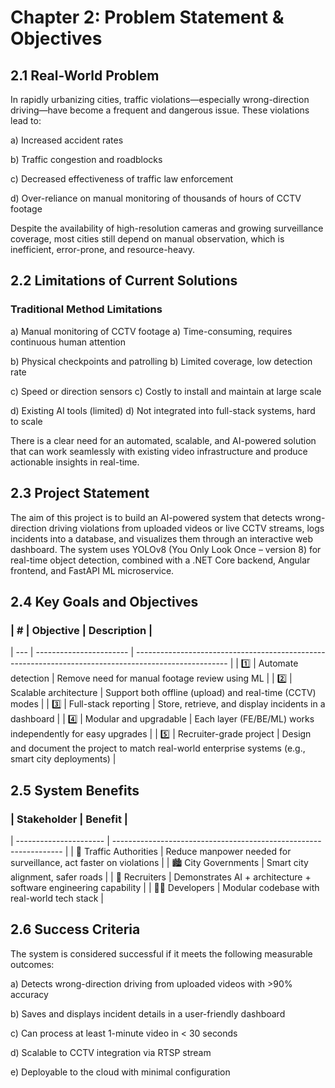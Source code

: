 # Chapter 2: Problem Statement & Objectives

## 2.1 Real-World Problem

In rapidly urbanizing cities, traffic violations—especially wrong-direction driving—have become a frequent and dangerous issue. These 
violations lead to:

a) Increased accident rates

b) Traffic congestion and roadblocks

c) Decreased effectiveness of traffic law enforcement

d) Over-reliance on manual monitoring of thousands of hours of CCTV footage

Despite the availability of high-resolution cameras and growing surveillance coverage, most cities still depend on manual observation, 
which is inefficient, error-prone, and resource-heavy.

## 2.2 Limitations of Current Solutions

### Traditional Method                                Limitations

a) Manual monitoring of CCTV footage	                a) Time-consuming, requires continuous human attention

b) Physical checkpoints and patrolling	              b) Limited coverage, low detection rate

c) Speed or direction sensors	                        c) Costly to install and maintain at large scale

d) Existing AI tools (limited)	                      d) Not integrated into full-stack systems, hard to scale

There is a clear need for an automated, scalable, and AI-powered solution that can work seamlessly with existing video infrastructure 
and produce actionable insights in real-time.

## 2.3 Project Statement

The aim of this project is to build an AI-powered system that detects wrong-direction driving violations from uploaded videos or live CCTV 
streams, logs incidents into a database, and visualizes them through an interactive web dashboard. The system uses YOLOv8 
(You Only Look Once – version 8) for real-time object detection, combined with a .NET Core backend, Angular frontend, 
and FastAPI ML microservice.

## 2.4 Key Goals and Objectives

### | #   | Objective               | Description                                                                                           |
| --- | ----------------------- | ----------------------------------------------------------------------------------------------------- |
| 1️⃣ | Automate detection      | Remove need for manual footage review using ML                                                        |
| 2️⃣ | Scalable architecture   | Support both offline (upload) and real-time (CCTV) modes                                              |
| 3️⃣ | Full-stack reporting    | Store, retrieve, and display incidents in a dashboard                                                 |
| 4️⃣ | Modular and upgradable  | Each layer (FE/BE/ML) works independently for easy upgrades                                           |
| 5️⃣ | Recruiter-grade project | Design and document the project to match real-world enterprise systems (e.g., smart city deployments) |

## 2.5 System Benefits

### | Stakeholder            | Benefit                                                           |
| ---------------------- | ----------------------------------------------------------------- |
| 👮 Traffic Authorities | Reduce manpower needed for surveillance, act faster on violations |
| 🏙️ City Governments   | Smart city alignment, safer roads                                 |
| 💼 Recruiters          | Demonstrates AI + architecture + software engineering capability  |
| 👩‍💻 Developers       | Modular codebase with real-world tech stack                       |

## 2.6 Success Criteria

The system is considered successful if it meets the following measurable outcomes:

a) Detects wrong-direction driving from uploaded videos with >90% accuracy

b) Saves and displays incident details in a user-friendly dashboard

c) Can process at least 1-minute video in < 30 seconds

d) Scalable to CCTV integration via RTSP stream

e) Deployable to the cloud with minimal configuration
